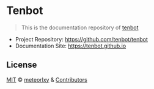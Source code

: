 # Tenbot

> This is the documentation repository of [tenbot](https://github.com/tenbot/tenbot)

- Project Repository: https://github.com/tenbot/tenbot
- Documentation Site: https://tenbot.github.io

## License

[MIT](https://github.com/tenbot/tenbot/blob/main/LICENSE) &copy; [meteorlxy](https://github.com/meteorlxy) & [Contributors](https://github.com/tenbot/tenbot/graphs/contributors)
